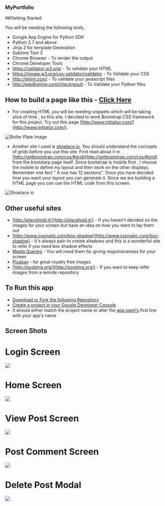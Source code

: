 ### MyPortfolio

##Getting Started

  You will be needing the following tools,
  
  * Google App Engine for Python SDK
  * Python 2.7 and above
  * Jinja 2 for template Generation
  * Sublime Text 3
  * Chrome Browser - To render the output
  * Chrome Developer Tools
  * https://validator.w3.org/ - To validate your HTML
  * https://jigsaw.w3.org/css-validator/validator - To Validate your CSS
  * http://jshint.com/ - To validate your javascript files
  * http://pep8online.com/checkresult - To Validate your Python files
  
## How to build a page like this - [Click Here](http://blogvint.appspot.com/)

  * For creating HTML you will be needing snippets which will be taking slice of time , so this site. I decided to work
  Bootstrap CSS framework for this project. Try out this page [http://www.initializr.com/](http://www.initializr.com/).
  
  ![Boiler Plate Image](http://s20.postimg.org/c1xtbqw3x/Boiler_Plate.jpg)
  
  * Another site I used is [shoelace.io](shoelace.io). You should understand the concepts of grids before you use this site. 
  First read about it in [http://getbootstrap.com/css/#grid](http://getbootstrap.com/css/#grid) from the bootstarp page itself. Since bootstrap is mobile
  first , I choose the mobile to define my layout and then work on the other displays. Remember one fact " A row has 12 sections".
  Once you have decided how you want your layout you can generate it. Since we are building a HTML page you can use the HTML code from this screen.
  
  ![Shoelace io](http://s20.postimg.org/jj70qyln1/shoelace.png)
  
## Other useful sites

  * [http://placehold.it/](http://placehold.it/) - If you haven't decided on the images for your screen but have an idea on how you want to lay them out
  * [http://www.cssmatic.com/box-shadow](http://www.cssmatic.com/box-shadow) - It's always pain to create shadows and this is a wonderful site to refer if you need box shadow effects
  * [Media Queries](https://developer.mozilla.org/en-US/docs/Web/CSS/Media_Queries/Using_media_queries) - You will need them for giving responsiveness for your screen
  * [Pixabay](www.pixabay.com) - for great royalty free images
  * [http://postimg.org/](http://postimg.org/) - If you want to keep refer images from a remote repository

## To Run this app

  * [Download or Fork the following Repository](https://github.com/VinodhThiagarajan1309/blogvint/)
  * [Create a project in your Google Developer Console](https://console.developers.google.com)
  * It should either match the project name or alter the [app.yaml's](https://raw.githubusercontent.com/VinodhThiagarajan1309/blogvint/master/app.yaml) first line with your app's name
 
  
## Screen Shots

  # Login Screen
  
  ![](https://s20.postimg.org/qrjkizw99/login_screen.jpg)
  
  # Home Screen
  
  ![](https://s20.postimg.org/b3idc7gnh/blog_home_screen.jpg)
  
  # View Post Screen
  
  ![](https://s20.postimg.org/fui8u89hp/view_post_screen.jpg)
  
  # Post Comment Screen
  
  ![](https://s20.postimg.org/ee6qc36kt/post_comment_screen.jpg)
  
  # Delete Post Modal
  
  ![](https://s20.postimg.org/664sr3eod/delete_post_screen.jpg)
  
